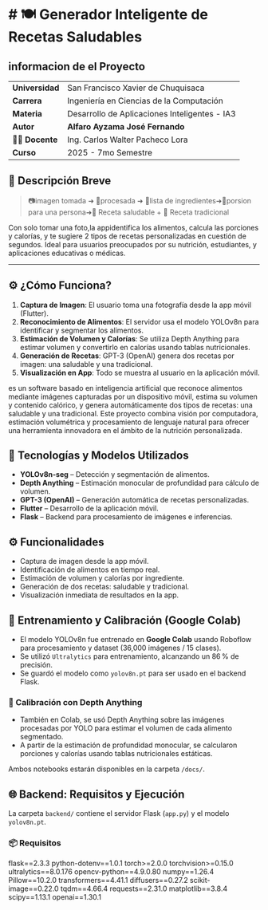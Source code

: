 # # 🍽️ Generador Inteligente de Recetas Saludables
## informacion de el Proyecto 
<table>
<tr>
<td><strong>Universidad</strong></td>
<td>San Francisco Xavier de Chuquisaca</td>
</tr>
<tr>
<td><strong>Carrera</strong></td>
<td>Ingeniería en Ciencias de la Computación</td>
</tr>
<tr>
<td><strong>Materia</strong></td>
<td>Desarrollo de Aplicaciones Inteligentes - IA3</td>
</tr>
<tr>
<td><strong>Autor</strong></td>
<td><strong>Alfaro Ayzama José Fernando</strong></td>
</tr>
<tr>
<td><strong>👨‍🏫 Docente</strong></td>
<td>Ing. Carlos Walter Pacheco Lora</td>
</tr>
<tr>
<td><strong>Curso</strong></td>
<td>2025 - 7mo Semestre</td>
</tr>
</table>

## 📌 Descripción Breve

> 📷imagen tomada ➜ 🧠procesada ➜ 📝lista de ingredientes➜📝porsion para una persona➜🥗 Receta saludable + 🍳 Receta tradicional

Con solo tomar una foto,la appidentifica los alimentos, calcula las porciones y calorías, y te sugiere 2 tipos de recetas personalizadas en cuestión de segundos. Ideal para usuarios preocupados por su nutrición, estudiantes, y aplicaciones educativas o médicas.

---

## ⚙️ ¿Cómo Funciona?

1. **Captura de Imagen**: El usuario toma una fotografía desde la app móvil (Flutter).
2. **Reconocimiento de Alimentos**: El servidor usa el modelo YOLOv8n para identificar y segmentar los alimentos.
3. **Estimación de Volumen y Calorías**: Se utiliza Depth Anything para estimar volumen y convertirlo en calorías usando tablas nutricionales.
4. **Generación de Recetas**: GPT-3 (OpenAI) genera dos recetas por imagen: una saludable y una tradicional.
5. **Visualización en App**: Todo se muestra al usuario en la aplicación móvil.

es un software basado en inteligencia artificial que reconoce alimentos mediante imágenes capturadas por un dispositivo móvil, estima su volumen y contenido calórico, y genera automáticamente dos tipos de recetas: una saludable y una tradicional. Este proyecto combina visión por computadora, estimación volumétrica y procesamiento de lenguaje natural para ofrecer una herramienta innovadora en el ámbito de la nutrición personalizada.

## 🧠 Tecnologías y Modelos Utilizados

- **YOLOv8n-seg** – Detección y segmentación de alimentos.
- **Depth Anything** – Estimación monocular de profundidad para cálculo de volumen.
- **GPT-3 (OpenAI)** – Generación automática de recetas personalizadas.
- **Flutter** – Desarrollo de la aplicación móvil.
- **Flask** – Backend para procesamiento de imágenes e inferencias.

## ⚙️ Funcionalidades

- Captura de imagen desde la app móvil.
- Identificación de alimentos en tiempo real.
- Estimación de volumen y calorías por ingrediente.
- Generación de dos recetas: saludable y tradicional.
- Visualización inmediata de resultados en la app.

## 🧠 Entrenamiento y Calibración (Google Colab)
- El modelo YOLOv8n fue entrenado en **Google Colab** usando Roboflow para procesamiento y dataset (36,000 imágenes / 15 clases).
- Se utilizó `Ultralytics` para entrenamiento, alcanzando un 86 % de precisión.
- Se guardó el modelo como `yolov8n.pt` para ser usado en el backend Flask.

### 📏 Calibración con Depth Anything

- También en Colab, se usó Depth Anything sobre las imágenes procesadas por YOLO para estimar el volumen de cada alimento segmentado.
- A partir de la estimación de profundidad monocular, se calcularon porciones y calorías usando tablas nutricionales estáticas.

Ambos notebooks estarán disponibles en la carpeta `/docs/`.

## 🌐 Backend: Requisitos y Ejecución

La carpeta `backend/` contiene el servidor Flask (`app.py`) y el modelo `yolov8n.pt`.

### 📦 Requisitos
flask==2.3.3
python-dotenv==1.0.1
torch>=2.0.0
torchvision>=0.15.0
ultralytics==8.0.176
opencv-python==4.9.0.80
numpy==1.26.4
Pillow==10.2.0
transformers==4.41.1
diffusers==0.27.2
scikit-image==0.22.0
tqdm==4.66.4
requests==2.31.0
matplotlib==3.8.4
scipy==1.13.1
openai==1.30.1
